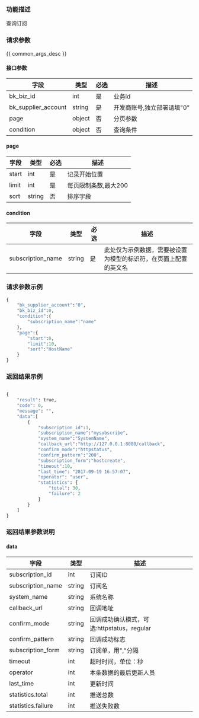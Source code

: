 ### 功能描述

查询订阅

### 请求参数

{{ common_args_desc }}

#### 接口参数

| 字段                |  类型      | 必选   |  描述                       |
|---------------------|------------|--------|-----------------------------|
| bk_biz_id           | int     | 是     | 业务id                      |
| bk_supplier_account | string     | 是     | 开发商账号,独立部署请填"0"  |
| page                | object     | 否     | 分页参数                    |
| condition           | object     | 否     | 查询条件                    |

#### page

| 字段      |  类型      | 必选   |  描述                |
|-----------|------------|--------|----------------------|
| start     |  int       | 是     | 记录开始位置         |
| limit     |  int       | 是     | 每页限制条数,最大200 |
| sort      |  string    | 否     | 排序字段             |

#### condition

| 字段      |  类型      | 必选   |  描述      |
|-----------|------------|--------|------------|
| subscription_name  |string      |是      | 此处仅为示例数据，需要被设置为模型的标识符，在页面上配置的英文名 |

### 请求参数示例

```python
{
    "bk_supplier_account":"0",
    "bk_biz_id":0,
    "condition":{
        "subscription_name":"name"
    },
    "page":{
        "start":0,
        "limit":10,
        "sort":"HostName"
    }
}
```

### 返回结果示例

```python

{
    "result": true,
    "code": 0,
    "message": "",
    "data":[
   		{
   			"subscription_id":1,
   			"subscription_name":"mysubscribe",
   			"system_name":"SystemName",
   			"callback_url":"http://127.0.0.1:8080/callback",
   			"confirm_mode":"httpstatus",
   			"confirm_pattern":"200",
   			"subscription_form":"hostcreate",
   			"timeout":10,
   			"last_time": "2017-09-19 16:57:07",
   			"operator": "user",
   			"statistics": {
   				"total": 30,
   				"failure": 2
   			}
   		}
    ]
}
```

### 返回结果参数说明

#### data

| 字段                 | 类型      | 描述                                       |
|----------------------|-----------|--------------------------------------------|
| subscription_id      | int       | 订阅ID                                     |
| subscription_name    | string    | 订阅名                                     |
| system_name          | string    | 系统名称                                   |
| callback_url         | string    | 回调地址                                   |
| confirm_mode         | string    | 回调成功确认模式，可选:httpstatus，regular |
| confirm_pattern      | string    | 回调成功标志                               |
| subscription_form    | string    | 订阅单，用","分隔                          |
| timeout              | int       | 超时时间，单位：秒                         |
| operator             | int       | 本条数据的最后更新人员                     |
| last_time            | int       | 更新时间                                   |
| statistics.total     | int       | 推送总数                                   |
| statistics.failure   | int       | 推送失败数                                 |